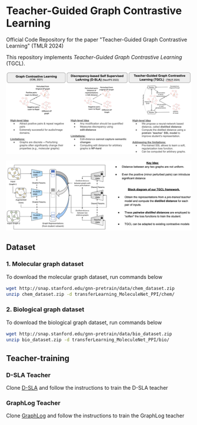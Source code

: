 # Teacher-Guided Graph Contrastive Learning

Official Code Repository for the paper "Teacher-Guided Graph Contrastive Learning" (TMLR 2024)

This repository implements *Teacher-Guided Graph Contrastive Learning* (TGCL).

<p align="center">
    <img width="750" src="assets/comparison.png"/>
</p>

<p align="center">
    <img width="750" src="assets/proposed_method.png"/>
</p>

## Dataset
### 1. Molecular graph dataset
To download the molecular graph dataset, run commands below

```sh
wget http://snap.stanford.edu/gnn-pretrain/data/chem_dataset.zip
unzip chem_dataset.zip -d transferLearning_MoleculeNet_PPI/chem/
```


### 2. Biological graph dataset
To download the biological graph dataset, run commands below

```sh
wget http://snap.stanford.edu/gnn-pretrain/data/bio_dataset.zip
unzip bio_dataset.zip -d transferLearning_MoleculeNet_PPI/bio/
```


## Teacher-training

### D-SLA Teacher
Clone [D-SLA](https://github.com/DongkiKim95/D-SLA) and follow the instructions to train the D-SLA teacher

### GraphLog Teacher
Clone [GraphLog](https://github.com/DeepGraphLearning/GraphLoG) and follow the instructions to train the GraphLog teacher
